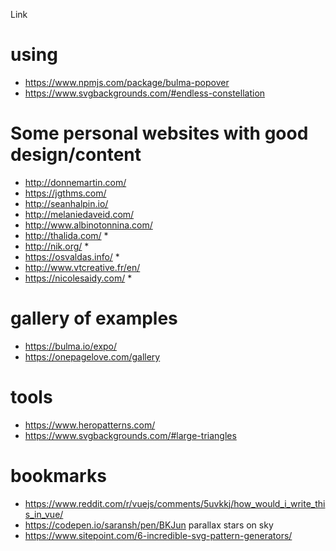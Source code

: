 Link

# using 
- https://www.npmjs.com/package/bulma-popover
- https://www.svgbackgrounds.com/#endless-constellation

# Some personal websites with good design/content

- http://donnemartin.com/
- https://jgthms.com/
- http://seanhalpin.io/
- http://melaniedaveid.com/
- http://www.albinotonnina.com/
- http://thalida.com/ *
- http://nik.org/ *
- https://osvaldas.info/ *
- http://www.vtcreative.fr/en/
- https://nicolesaidy.com/ *


# gallery of examples 
- https://bulma.io/expo/
- https://onepagelove.com/gallery


# tools 
- https://www.heropatterns.com/
- https://www.svgbackgrounds.com/#large-triangles


# bookmarks 
- https://www.reddit.com/r/vuejs/comments/5uvkkj/how_would_i_write_this_in_vue/
- https://codepen.io/saransh/pen/BKJun parallax stars on sky
- https://www.sitepoint.com/6-incredible-svg-pattern-generators/